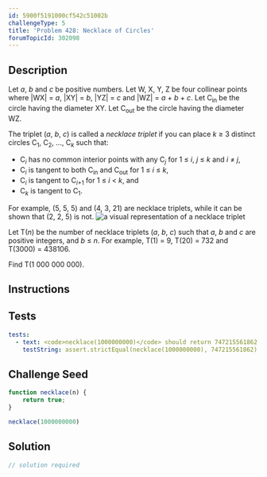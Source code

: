 ```yaml
---
id: 5900f5191000cf542c51002b
challengeType: 5
title: 'Problem 428: Necklace of Circles'
forumTopicId: 302098
---
```


## Description
<section id='description'>
Let <var>a</var>, <var>b</var> and <var>c</var> be positive numbers.
Let W, X, Y, Z be four collinear points where |WX| = <var>a</var>, |XY| = <var>b</var>, |YZ| = <var>c</var> and |WZ| = <var>a</var> + <var>b</var> + <var>c</var>.
Let C<sub>in</sub> be the circle having the diameter XY.
Let C<sub>out</sub> be the circle having the diameter WZ.

The triplet (<var>a</var>, <var>b</var>, <var>c</var>) is called a <em>necklace triplet</em> if you can place <var>k</var> ≥ 3 distinct circles C<sub>1</sub>, C<sub>2</sub>, ..., C<sub><var>k</var></sub> such that:
<ul><li>C<sub><var>i</var></sub> has no common interior points with any C<sub><var>j</var></sub> for 1 ≤ <var>i</var>, <var>j</var> ≤ <var>k</var> and <var>i</var> ≠ <var>j</var>,</li><li>C<sub><var>i</var></sub> is tangent to both C<sub>in</sub> and C<sub>out</sub> for 1 ≤ <var>i</var> ≤ <var>k</var>,</li><li>C<sub><var>i</var></sub> is tangent to C<sub><var>i</var>+1</sub> for 1 ≤ <var>i</var> &lt; <var>k</var>, and</li><li>C<sub><var>k</var></sub> is tangent to C<sub>1</sub>.</li></ul>
For example, (5, 5, 5) and (4, 3, 21) are necklace triplets, while it can be shown that (2, 2, 5) is not.
<img src="https://projecteuler.net/project/images/p428_necklace.png" alt="a visual representation of a necklace triplet">

Let T(<var>n</var>) be the number of necklace triplets (<var>a</var>, <var>b</var>, <var>c</var>) such that <var>a</var>, <var>b</var> and <var>c</var> are positive integers, and <var>b</var> ≤ <var>n</var>.
For example, T(1)&nbsp;=&nbsp;9, T(20)&nbsp;=&nbsp;732 and T(3000)&nbsp;=&nbsp;438106.

Find T(1&nbsp;000&nbsp;000&nbsp;000).
</section>

## Instructions
<section id='instructions'>

</section>

## Tests
<section id='tests'>

```yml
tests:
  - text: <code>necklace(1000000000)</code> should return 747215561862.
    testString: assert.strictEqual(necklace(1000000000), 747215561862);

```

</section>

## Challenge Seed
<section id='challengeSeed'>

<div id='js-seed'>

```js
function necklace(n) {
    return true;
}

necklace(1000000000)
```

</div>



</section>

## Solution
<section id='solution'>

```js
// solution required
```

</section>
